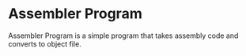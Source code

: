 # Assembler Program

Assembler Program is a simple program that takes assembly code and converts to object file.
